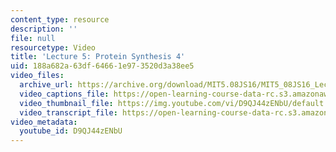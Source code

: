```yaml
---
content_type: resource
description: ''
file: null
resourcetype: Video
title: 'Lecture 5: Protein Synthesis 4'
uid: 188a682a-63df-6466-1e97-3520d3a38ee5
video_files:
  archive_url: https://archive.org/download/MIT5.08JS16/MIT5_08JS16_Lecture_05_300k.mp4
  video_captions_file: https://open-learning-course-data-rc.s3.amazonaws.com/5-08j-biological-chemistry-ii-spring-2016/7a131f74d2a45d838490620624e21423_D9QJ44zENbU.vtt
  video_thumbnail_file: https://img.youtube.com/vi/D9QJ44zENbU/default.jpg
  video_transcript_file: https://open-learning-course-data-rc.s3.amazonaws.com/5-08j-biological-chemistry-ii-spring-2016/3e59d0d992382c9ecf85cd8883c73e2f_D9QJ44zENbU.pdf
video_metadata:
  youtube_id: D9QJ44zENbU
---
```

